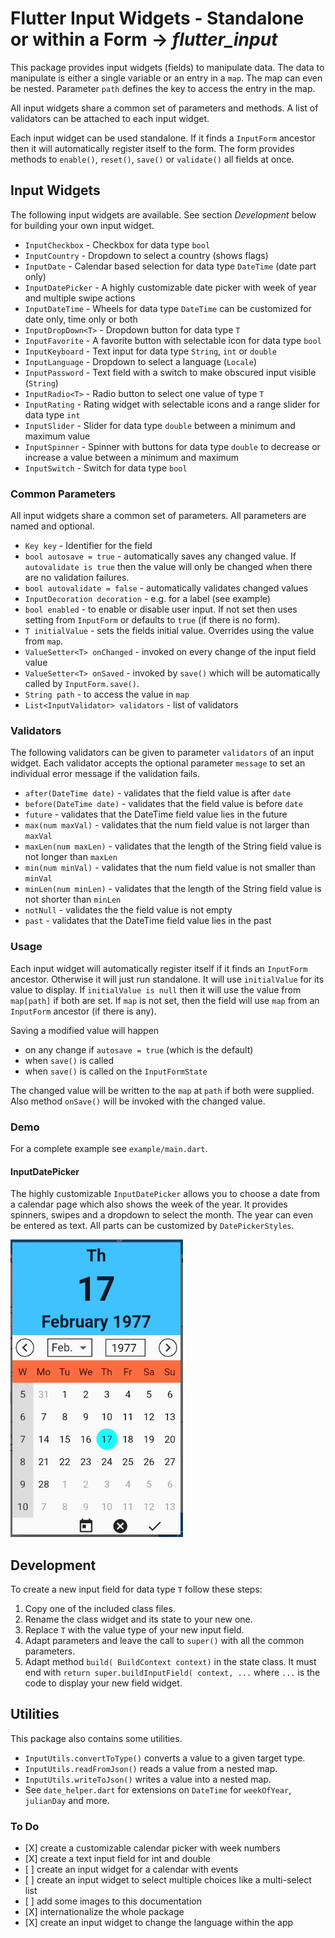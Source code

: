 # Flutter Input Widgets - Standalone or within a Form &rarr; _flutter_input_
This package provides input widgets (fields) to manipulate data.
The data to manipulate is either a single variable or an entry in a `map`.
The map can even be nested.
Parameter `path` defines the key to access the entry in the map.

All input widgets share a common set of parameters and methods.
A list of validators can be attached to each input widget.

Each input widget can be used standalone.
If it finds a `InputForm` ancestor then it will automatically
register itself to the form.
The form provides methods to `enable()`, `reset()`, `save()`
or `validate()` all fields at once.

## Input Widgets
The following input widgets are available.
See section _Development_ below for building your own input widget.
* `InputCheckbox` - Checkbox for data type `bool`
* `InputCountry` - Dropdown to select a country (shows flags)
* `InputDate` - Calendar based selection for data type `DateTime` (date part only)
* `InputDatePicker` - A highly customizable date picker with week of year and multiple swipe actions 
* `InputDateTime` - Wheels for data type `DateTime` can be customized for date only, time only or both
* `InputDropDown<T>` - Dropdown button for data type `T`
* `InputFavorite` - A favorite button with selectable icon for data type `bool`
* `InputKeyboard` - Text input for data type `String`, `int` or `double`
* `InputLanguage` - Dropdown to select a language (`Locale`)
* `InputPassword` - Text field with a switch to make obscured input visible (`String`)
* `InputRadio<T>` - Radio button to select one value of type `T`
* `InputRating` - Rating widget with selectable icons and a range slider for data type `int`
* `InputSlider` - Slider for data type `double` between a minimum and maximum value
* `InputSpinner` - Spinner with buttons for data type `double` to decrease or increase a value
 between a minimum and maximum
* `InputSwitch` - Switch for data type `bool`

### Common Parameters

All input widgets share a common set of parameters.
All parameters are named and optional.

* `Key key` - Identifier for the field
* `bool autosave = true` - automatically saves any changed value.
If `autovalidate is true` then the value will only be changed
when there are no validation failures.
* `bool autovalidate = false` - automatically validates changed values
* `InputDecoration decoration` - e.g. for a label (see example)
* `bool enabled` - to enable or disable user input.
If not set then uses setting from `InputForm`
or defaults to `true` (if there is no form).
* `T initialValue` - sets the fields initial value.
Overrides using the value from `map`.
* `ValueSetter<T> onChanged` - invoked on every change
 of the input field value
* `ValueSetter<T> onSaved` - invoked by `save()` which
will be automatically called by `InputForm.save()`.
* `String path` - to access the value in `map`
* `List<InputValidator> validators` - list of validators

### Validators
The following validators can be given to parameter `validators`
of an input widget. Each validator accepts the optional parameter
`message` to set an individual error message if the validation fails.
* `after(DateTime date)` - validates that the field value
 is after `date`
* `before(DateTime date)` - validates that the field value
 is before `date`
* `future` - validates that the DateTime field value
 lies in the future
* `max(num maxVal)` - validates that the num field value
 is not larger than `maxVal` 
* `maxLen(num maxLen)` - validates that the length of the String
 field value is not longer than `maxLen` 
* `min(num minVal)` - validates that the num field value
 is not smaller than `minVal` 
* `minLen(num minLen)` - validates that the length of the String
 field value is not shorter than `minLen` 
* `notNull` - validates the the field value is not empty
* `past` - validates that the DateTime field value
 lies in the past

### Usage

Each input widget will automatically register itself if it
finds an `InputForm` ancestor.
Otherwise it will just run standalone.
It will use `initialValue` for its value to display.
If `initialValue is null` then it will use the value from
`map[path]` if both are set.
If `map` is not set, then the field will use `map` from
an `InputForm` ancestor (if there is any).

Saving a modified value will happen
* on any change if `autosave = true` (which is the default)
* when `save()` is called
* when `save()` is called on the `InputFormState`

The changed value will be written to the `map` at `path`
if both were supplied. Also method `onSave()` will be invoked
with the changed value.

### Demo

For a complete example see `example/main.dart`.

#### InputDatePicker
The highly customizable `InputDatePicker` allows you to choose a date
from a calendar page which also shows the week of the year.
It provides spinners, swipes and a dropdown to select the month.
The year can even be entered as text.
All parts can be customized by `DatePickerStyles`.
 
![Screenshot](doc/screenshots/date_picker.gif)

## Development
To create a new input field for data type `T` follow these steps:
1. Copy one of the included class files.
1. Rename the class widget and its state to your new one. 
1. Replace `T` with the value type of your new input field.
1. Adapt parameters and leave the call to `super()` with
 all the common parameters.
1. Adapt method `build( BuildContext context)` in the state class.
 It must end with `return super.buildInputField( context, ...` where
 `...` is the code to display your new field widget.

## Utilities
This package also contains some utilities.

* `InputUtils.convertToType()` converts a value to a given target type.
* `InputUtils.readFromJson()` reads a value from a nested map.
* `InputUtils.writeToJson()` writes a value into a nested map.
* See `date_helper.dart` for extensions on `DateTime`
 for `weekOfYear`, `julianDay` and more.

### To Do
* \[X\] create a customizable calendar picker with week numbers
* \[X\] create a text input field for int and double
* \[ \] create an input widget for a calendar with events
* \[ \] create an input widget to select multiple choices like a
 multi-select list
* \[ \] add some images to this documentation
* \[X\] internationalize the whole package
* \[X\] create an input widget to change the language within the app 
